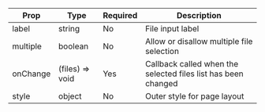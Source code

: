 | Prop | Type | Required | Description |
| --- | --- | --- | --- |
| label | string | No | File input label |
| multiple | boolean | No | Allow or disallow multiple file selection |
| onChange | (files) => void | Yes | Callback called when the selected files list has been changed |
| style | object | No | Outer style for page layout |
